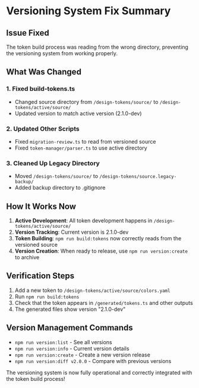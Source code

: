 # Versioning System Fix Summary

## Issue Fixed
The token build process was reading from the wrong directory, preventing the versioning system from working properly.

## What Was Changed

### 1. **Fixed build-tokens.ts**
- Changed source directory from `/design-tokens/source/` to `/design-tokens/active/source/`
- Updated version to match active version (2.1.0-dev)

### 2. **Updated Other Scripts**
- Fixed `migration-review.ts` to read from versioned source
- Fixed `token-manager/parser.ts` to use active directory

### 3. **Cleaned Up Legacy Directory**
- Moved `/design-tokens/source/` to `/design-tokens/source.legacy-backup/`
- Added backup directory to .gitignore

## How It Works Now

1. **Active Development**: All token development happens in `/design-tokens/active/source/`
2. **Version Tracking**: Current version is 2.1.0-dev
3. **Token Building**: `npm run build:tokens` now correctly reads from the versioned source
4. **Version Creation**: When ready to release, use `npm run version:create` to archive

## Verification Steps

1. Add a new token to `/design-tokens/active/source/colors.yaml`
2. Run `npm run build:tokens`
3. Check that the token appears in `/generated/tokens.ts` and other outputs
4. The generated files show version "2.1.0-dev"

## Version Management Commands

- `npm run version:list` - See all versions
- `npm run version:info` - Current version details
- `npm run version:create` - Create a new version release
- `npm run version:diff v2.0.0` - Compare with previous versions

The versioning system is now fully operational and correctly integrated with the token build process!